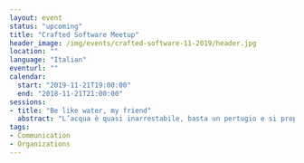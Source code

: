 ```yaml
---
layout: event
status: "upcoming"
title: "Crafted Software Meetup"
header_image: /img/events/crafted-software-11-2019/header.jpg
location: ""
language: "Italian"
eventurl: ""
calendar:
  start: "2019-11-21T19:00:00"
  end: "2018-11-21T21:00:00"
sessions:
- title: "Be like water, my friend"
  abstract: "L’acqua è quasi inarrestabile, basta un pertugio e si propaga. Basta un po’ di pressione e con facilità il pertugio diventa una voragine e lascia spazio ad una piena. La conoscenza e l’esperienza in un team possono essere come l’acqua. Il sapere deve poter scorrere senza freni, con solo degli argini che lo guidino al fine di evitare un’inondazione. È possibile strutturare un’organizzazione al fine di garantire la diffusione del sapere? Quali sono i processi e gli strumenti che possiamo mettere in campo per essere certi che conoscenza ed esperienza siano diffuse, ma anche che non vi sia un’inondazione? Lasciatevi trasportare da Mauro nei meandri di Particular Software, per scoprire come una realtà “dispersa” su 17 time zone gestisce collaborazione e condivisione del sapere. Analizzeremo sia i processi, che ci siamo creati, che gli strumenti digitali che usiamo quotidianamente."
tags:
- Communication
- Organizations
---
```

